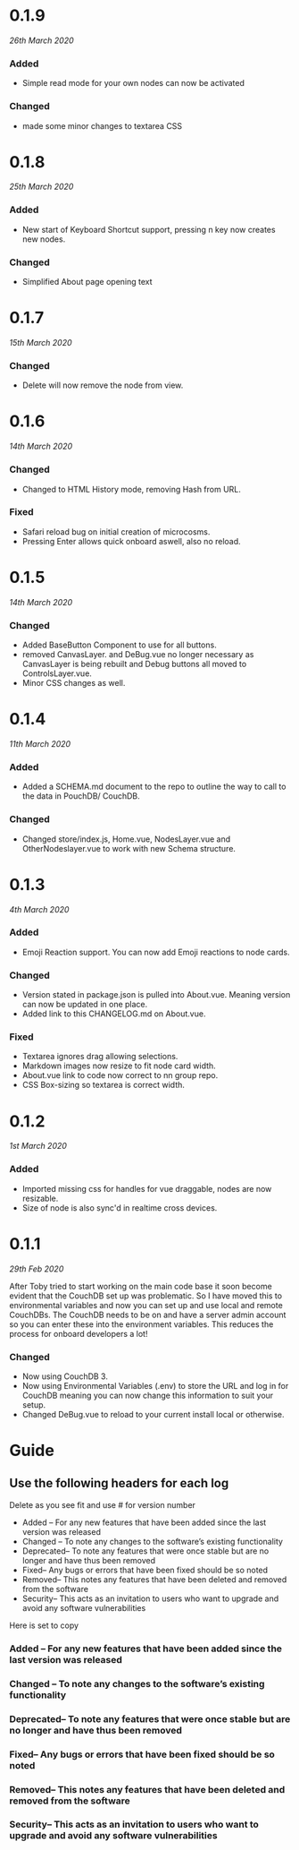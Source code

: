 # 0.1.9

_26th March 2020_

### Added

- Simple read mode for your own nodes can now be activated

### Changed

- made some minor changes to textarea CSS

# 0.1.8

_25th March 2020_

### Added

- New start of Keyboard Shortcut support, pressing n key now creates new nodes.

### Changed

- Simplified About page opening text

# 0.1.7

_15th March 2020_

### Changed

- Delete will now remove the node from view.

# 0.1.6

_14th March 2020_

### Changed

- Changed to HTML History mode, removing Hash from URL.

### Fixed

- Safari reload bug on initial creation of microcosms.
- Pressing Enter allows quick onboard aswell, also no reload.

# 0.1.5

_14th March 2020_

### Changed

- Added BaseButton Component to use for all buttons.
- removed CanvasLayer. and DeBug.vue no longer necessary as CanvasLayer is being rebuilt and Debug buttons all moved to ControlsLayer.vue.
- Minor CSS changes as well.

# 0.1.4

_11th March 2020_

### Added

- Added a SCHEMA.md document to the repo to outline the way to call to the data in PouchDB/ CouchDB.

### Changed

- Changed store/index.js, Home.vue, NodesLayer.vue and OtherNodeslayer.vue to work with new Schema structure.

# 0.1.3

_4th March 2020_

### Added

- Emoji Reaction support. You can now add Emoji reactions to node cards.

### Changed

- Version stated in package.json is pulled into About.vue. Meaning version can now be updated in one place.
- Added link to this CHANGELOG.md on About.vue.

### Fixed

- Textarea ignores drag allowing selections.
- Markdown images now resize to fit node card width.
- About.vue link to code now correct to nn group repo.
- CSS Box-sizing so textarea is correct width.

# 0.1.2

_1st March 2020_

### Added

- Imported missing css for handles for vue draggable, nodes are now resizable.
- Size of node is also sync'd in realtime cross devices.

# 0.1.1

_29th Feb 2020_

After Toby tried to start working on the main code base it soon become evident that the CouchDB set up was problematic. So I have moved this to environmental variables and now you can set up and use local and remote CouchDBs. The CouchDB needs to be on and have a server admin account so you can enter these into the environment variables. This reduces the process for onboard developers a lot!

### Changed

- Now using CouchDB 3.
- Now using Environmental Variables (.env) to store the URL and log in for CouchDB meaning you can now change this information to suit your setup.
- Changed DeBug.vue to reload to your current install local or otherwise.

# Guide

## Use the following headers for each log

Delete as you see fit and use # for version number

- Added – For any new features that have been added since the last version was released
- Changed – To note any changes to the software’s existing functionality
- Deprecated– To note any features that were once stable but are no longer and have thus been removed
- Fixed– Any bugs or errors that have been fixed should be so noted
- Removed– This notes any features that have been deleted and removed from the software
- Security– This acts as an invitation to users who want to upgrade and avoid any software vulnerabilities

Here is set to copy

### Added – For any new features that have been added since the last version was released

### Changed – To note any changes to the software’s existing functionality

### Deprecated– To note any features that were once stable but are no longer and have thus been removed

### Fixed– Any bugs or errors that have been fixed should be so noted

### Removed– This notes any features that have been deleted and removed from the software

### Security– This acts as an invitation to users who want to upgrade and avoid any software vulnerabilities
